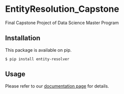 # EntityResolution_Capstone
Final Capstone Project of Data Science Master Program

## Installation

This package is available on pip.
```
$ pip install entity-resolver
```

## Usage
Please refer to our [documentation page](https://terry1004.github.io/EntityResolution_Capstone/) for details.